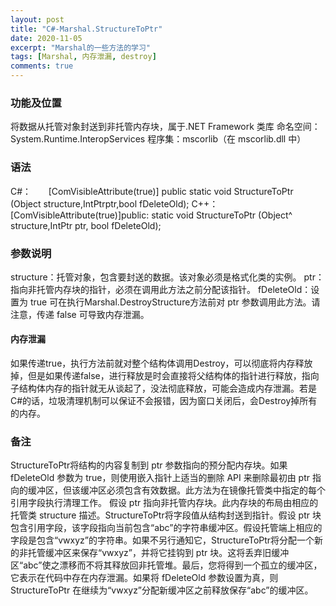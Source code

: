 ```yaml
---
layout: post
title: "C#-Marshal.StructureToPtr"
date: 2020-11-05
excerpt: "Marshal的一些方法的学习"
tags: [Marshal, 内存泄漏, destroy]
comments: true
---
```


### 功能及位置

将数据从托管对象封送到非托管内存块，属于.NET Framework 类库
命名空间：System.Runtime.InteropServices
程序集：mscorlib（在 mscorlib.dll 中）

### 语法

C#：
      [ComVisibleAttribute(true)] public static void StructureToPtr (Object structure,IntPtrptr,bool fDeleteOld);
C++：
      [ComVisibleAttribute(true)]public: static void StructureToPtr (Object^ structure,IntPtr ptr, bool fDeleteOld);

### 参数说明


structure：托管对象，包含要封送的数据。该对象必须是格式化类的实例。
ptr：指向非托管内存块的指针，必须在调用此方法之前分配该指针。
fDeleteOld：设置为 true 可在执行Marshal.DestroyStructure方法前对 ptr 参数调用此方法。请注意，传递 false 可导致内存泄漏。
#### 内存泄漏
如果传递true，执行方法前就对整个结构体调用Destroy，可以彻底将内存释放掉，但是如果传递false，进行释放是时会直接将父结构体的指针进行释放，指向子结构体内存的指针就无从谈起了，没法彻底释放，可能会造成内存泄漏。若是C#的话，垃圾清理机制可以保证不会报错，因为窗口关闭后，会Destroy掉所有的内存。
### 备注


StructureToPtr将结构的内容复制到 ptr 参数指向的预分配内存块。如果 fDeleteOld 参数为 true，则使用嵌入指针上适当的删除 API 来删除最初由 ptr 指向的缓冲区，但该缓冲区必须包含有效数据。此方法为在镜像托管类中指定的每个引用字段执行清理工作。 
假设 ptr 指向非托管内存块。此内存块的布局由相应的托管类 structure 描述。StructureToPtr将字段值从结构封送到指针。假设 ptr 块包含引用字段，该字段指向当前包含“abc”的字符串缓冲区。假设托管端上相应的字段是包含“vwxyz”的字符串。如果不另行通知它，StructureToPtr将分配一个新的非托管缓冲区来保存“vwxyz”，并将它挂钩到 ptr 块。这将丢弃旧缓冲区“abc”使之漂移而不将其释放回非托管堆。最后，您将得到一个孤立的缓冲区，它表示在代码中存在内存泄漏。如果将 fDeleteOld 参数设置为真，则 StructureToPtr 在继续为“vwxyz”分配新缓冲区之前释放保存“abc”的缓冲区。
